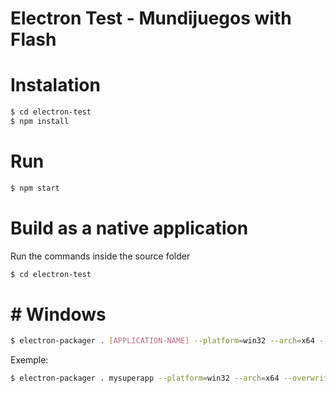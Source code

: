 # Electron Test - Mundijuegos with Flash

# Instalation
```sh
$ cd electron-test
$ npm install
```

# Run
```sh
$ npm start
```


# Build as a native application
Run the commands inside the source folder
```sh
$ cd electron-test
```
# # Windows
```sh
$ electron-packager . [APPLICATION-NAME] --platform=win32 --arch=x64 --overwrite
```
Exemple:
```sh
$ electron-packager . mysuperapp --platform=win32 --arch=x64 --overwrite
```